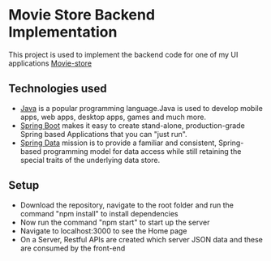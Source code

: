 # Movie Store Backend Implementation
This project is used to implement the backend code for one of my UI applications [Movie-store](https://github.com/tharun-coder1/Movie-store)

## Technologies used
* [Java](https://dev.java/) is a popular programming language.Java is used to develop mobile apps, web apps, desktop apps, games and much more.
* [Spring Boot](https://spring.io/projects/spring-boot) makes it easy to create stand-alone, production-grade Spring based Applications that you can "just run".
* [Spring Data](https://spring.io/projects/spring-data) mission is to provide a familiar and consistent, Spring-based programming model for data access while still retaining the special traits of the underlying data store.

## Setup

* Download the repository, navigate to the root folder and run the command "npm install" to install dependencies
* Now run the command "npm start" to start up the server
* Navigate to localhost:3000 to see the Home page
* On a Server, Restful APIs are created which server JSON data and these are consumed by the front-end 
